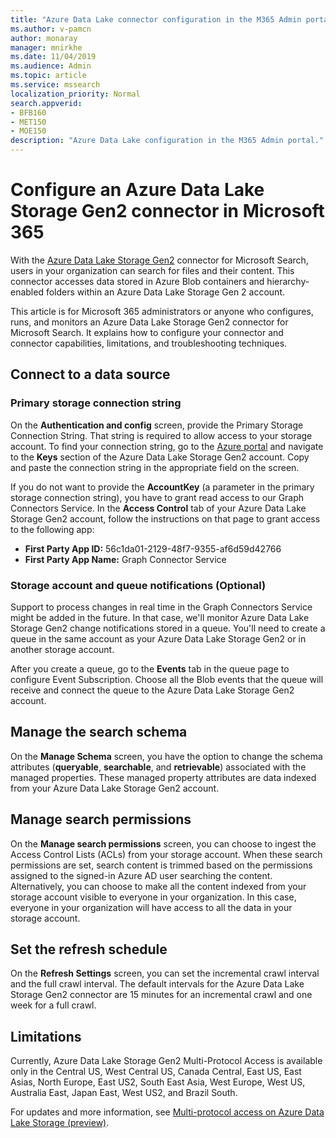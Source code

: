 ```yaml
---
title: "Azure Data Lake connector configuration in the M365 Admin portal"
ms.author: v-pamcn
author: monaray
manager: mnirkhe
ms.date: 11/04/2019
ms.audience: Admin
ms.topic: article
ms.service: mssearch
localization_priority: Normal
search.appverid:
- BFB160
- MET150
- MOE150
description: "Azure Data Lake configuration in the M365 Admin portal."
---
```


# Configure an Azure Data Lake Storage Gen2 connector in Microsoft 365

With the [Azure Data Lake Storage Gen2](https://docs.microsoft.com/azure/storage/blobs/data-lake-storage-introduction) connector for Microsoft Search, users in your organization can search for files and their content. This connector accesses data stored in Azure Blob containers and hierarchy-enabled folders within an Azure Data Lake Storage Gen 2 account.

This article is for Microsoft 365 administrators or anyone who configures, runs, and monitors an Azure Data Lake Storage Gen2 connector for Microsoft Search. It explains how to configure your connector and connector capabilities, limitations, and troubleshooting techniques.

## Connect to a data source

### Primary storage connection string 
On the **Authentication and config** screen, provide the Primary Storage Connection String. That string is required to allow access to your storage account. To find your connection string, go to the [Azure portal](https://ms.portal.azure.com/#home) and navigate to the **Keys** section of the Azure Data Lake Storage Gen2 account. Copy and paste the connection string in the appropriate field on the screen.

If you do not want to provide the **AccountKey** (a parameter in the primary storage connection string), you have to grant read access to our Graph Connectors Service. In the **Access Control** tab of your Azure Data Lake Storage Gen2 account, follow the instructions on that page to grant access to the following app:
* **First Party App ID:** 56c1da01-2129-48f7-9355-af6d59d42766
* **First Party App Name:** Graph Connector Service

### Storage account and queue notifications (Optional)
Support to process changes in real time in the Graph Connectors Service might be added in the future. In that case, we'll monitor Azure Data Lake Storage Gen2 change notifications stored in a queue. You'll need to create a queue in the same account as your Azure Data Lake Storage Gen2 or in another storage account.

After you create a queue, go to the **Events** tab in the queue page to configure Event Subscription. Choose all the Blob events that the queue will receive and connect the queue to the Azure Data Lake Storage Gen2 account.

## Manage the search schema
On the **Manage Schema** screen, you have the option to change the schema attributes (**queryable**, **searchable**, and **retrievable**) associated with the managed properties. These managed property attributes are data indexed from your Azure Data Lake Storage Gen2 account.

## Manage search permissions
On the **Manage search permissions** screen, you can choose to ingest the Access Control Lists (ACLs) from your storage account. When these search permissions are set, search content is trimmed based on the permissions assigned to the signed-in Azure AD user searching the content. Alternatively, you can choose to make all the content indexed from your storage account visible to everyone in your organization. In this case, everyone in your organization will have access to all the data in your storage account.
 
## Set the refresh schedule
On the **Refresh Settings** screen, you can set the incremental crawl interval and the full crawl interval. The default intervals for the Azure Data Lake Storage Gen2 connector are 15 minutes for an incremental crawl and one week for a full crawl.
 
## Limitations
Currently, Azure Data Lake Storage Gen2 Multi-Protocol Access is available only in the Central US, West Central US, Canada Central, East US, East Asias, North Europe, East US2, South East Asia, West Europe, West US, Australia East, Japan East, West US2, and Brazil South.

For updates and more information, see  [Multi-protocol access on Azure Data Lake Storage (preview)](https://docs.microsoft.com/en-us/azure/storage/blobs/data-lake-storage-multi-protocol-access).


